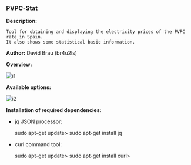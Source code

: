 ### PVPC-Stat


**Description:**

    Tool for obtaining and displaying the electricity prices of the PVPC rate in Spain.
    It also shows some statistical basic information.

**Author:** David Brau (br4u2ls)

**Overview:**

![i1](https://user-images.githubusercontent.com/112086086/190514195-bc3a8a7d-ed22-4ee9-a699-a328a154f7e4.png)

**Available options:**  
  
![i2](https://user-images.githubusercontent.com/112086086/190514353-4818ea49-0170-4692-ae54-bdb8f2b25849.png)

**Installation of required dependencies:**
  
  - jq JSON processor:

    sudo apt-get update>
    sudo apt-get install jq
  
  - curl command tool:

    sudo apt-get update>
    sudo apt-get install curl>
